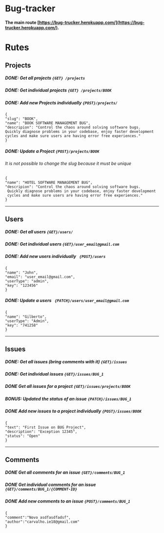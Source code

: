 # Bug-tracker

#### The main route [https://bug-trucker.herokuapp.com/](https://bug-trucker.herokuapp.com/).

# Rutes

## Projects

##### DONE: Get all projects `{GET} /projects`

##### DONE: Get individual projects `{GET} /projects/BOOK `

##### DONE: Add new Projects individually `{POST}/projects/`

```
{
"slug": "BOOK",
"name": "BOOK SOFTWARE MANAGEMENT BUG",
"descripion": "Control the chaos around solving software bugs.
Quickly diagnose problems in your codebase, enjoy faster development
cycles and make sure users are having error free experiences."
}
```

##### DONE: Update a Project `{POST}/projects/BOOK`

###### It is not possible to change the slug because it must be unique

```
{
"name": "HOTEL SOFTWARE MANAGEMENT BUG",
"descripion": "Control the chaos around solving software bugs.
 Quickly diagnose problems in your codebase, enjoy faster development
 cycles and make sure users are having error free experiences."
}

```

---

## Users

##### DONE: Get all users `{GET}/users/ `

##### DONE: Get individual users `{GET}/user_email@gmail.com`

##### DONE: Add new users individually ` {POST}/users`

```
{
"name": "John",
"email": "user_email@gmail.com",
"userType": "admin",
"key": "123456"
}
```

##### DONE: Update a users ` {PATCH}/users/user_email@gmail.com`

```
{
"name": "Gilberto",
"userType": "Admin",
"key": "741258"
}
```

---

## Issues

##### DONE: Get all issues (bring comments with it) `{GET}/issues`

##### DONE: Get individual issues `{GET}/issues/BUG_1`

##### DONE Get all issues for a project `{GET}/issues/projects/BOOK`

##### BONUS: Updated the status of an issue `{PATCH}/issues/BUG_1`

##### DONE Add new issues to a project individually `{POST}/issues/BOOK`

```
{
"text": "First Issue on BUG Project",
"description": "Exception 12345",
"status": "Open"
}
```

---

## Comments

##### DONE Get all comments for an issue `{GET}/comments/BUG_1`

##### DONE Get individual comments for an issue `{GET}/comments/BUG_1/{COMMENT-ID}`

##### DONE Add new comments to an issue `{POST}/comments/BUG_1`

```
{
"comment":"Novo asdfasdfadsf",
"author":"carvalho.ie18@gmail.com"
}
```
